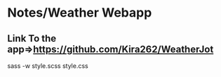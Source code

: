 # Notes/Weather Webapp

## Link To the app=>https://github.com/Kira262/WeatherJot

sass -w style.scss style.css

<script src="https://kit.fontawesome.com/3472c536ee.js" crossorigin="anonymous"></script>
